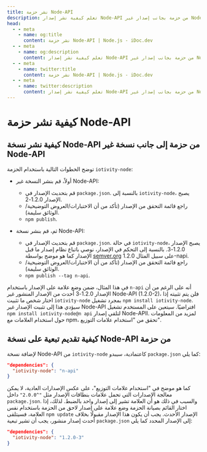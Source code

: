 ```yaml
---
title: نشر حزمة Node-API
description: تعلم كيفية نشر إصدار Node-API من حزمة بجانب إصدار غير Node-API، وكيفية إضافة اعتماد على إصدار Node-API من حزمة.
head:
  - - meta
    - name: og:title
      content: نشر حزمة Node-API | Node.js - iDoc.dev
  - - meta
    - name: og:description
      content: تعلم كيفية نشر إصدار Node-API من حزمة بجانب إصدار غير Node-API، وكيفية إضافة اعتماد على إصدار Node-API من حزمة.
  - - meta
    - name: twitter:title
      content: نشر حزمة Node-API | Node.js - iDoc.dev
  - - meta
    - name: twitter:description
      content: تعلم كيفية نشر إصدار Node-API من حزمة بجانب إصدار غير Node-API، وكيفية إضافة اعتماد على إصدار Node-API من حزمة.
---
```



# كيفية نشر حزمة Node-API

## كيفية نشر نسخة Node-API من حزمة إلى جانب نسخة غير Node-API

توضح الخطوات التالية باستخدام الحزمة `iotivity-node`:

- أولاً، قم بنشر النسخة غير Node-API:
    - قم بتحديث الإصدار في `package.json`. بالنسبة إلى `iotivity-node`، يصبح الإصدار 1.2.0-2.
    - راجع قائمة التحقق من الإصدار (تأكد من أن الاختبارات/العروض التوضيحية/الوثائق سليمة).
    - `npm publish`.

- ثم، قم بنشر نسخة Node-API:
    - قم بتحديث الإصدار في `package.json`. في حالة `iotivity-node`، يصبح الإصدار 1.2.0-3. بالنسبة إلى التحكم في الإصدار، نوصي باتباع نظام إصدار ما قبل الإصدار كما هو موضح بواسطة [semver.org](https://semver.org) على سبيل المثال 1.2.0-napi.
    - راجع قائمة التحقق من الإصدار (تأكد من أن الاختبارات/العروض التوضيحية/الوثائق سليمة).
    - `npm publish --tag n-api`.

في هذا المثال، ضمن وضع علامة على الإصدار باستخدام `n-api` أنه على الرغم من أن الإصدار 1.2.0-3 أحدث من الإصدار المنشور غير Node-APl (1.2.0-2)، فلن يتم تثبيته إذا اختار شخص ما تثبيت `iotivity-node` بمجرد تشغيل `npm install iotivity-node`. سيؤدي هذا إلى تثبيت الإصدار غير Node-APl افتراضيًا. سيتعين على المستخدم تشغيل `npm install iotivity-node@n api` لتلقي إصدار Node-APlI. لمزيد من المعلومات حول استخدام العلامات مع npm، تحقق من "استخدام علامات التوزيع".

## كيفية تقديم تبعية على نسخة Node-API من حزمة

لإضافة نسخة Node-API من `iotivity-node` كاعتمادية، سيبدو `package.json` كما يلي:

```json
"dependencies": {
  "iotivity-node": "n-api"
}
```

كما هو موضح في "استخدام علامات التوزيع"، على عكس الإصدارات العادية، لا يمكن معالجة الإصدارات التي تحمل علامات بنطاقات الإصدار مثل `"^2.0.0"` داخل `package.json`. والسبب في ذلك هو أن العلامة تشير إلى إصدار واحد بالضبط. لذلك، إذا اختار القائم بصيانة الحزمة وضع علامة على إصدار لاحق من الحزمة باستخدام نفس العلامة، فسيتلقى `npm update` الإصدار الأحدث. يجب أن يكون هذا الإصدار مقبولًا بخلاف أحدث إصدار منشور، يجب أن تشير تبعية `package.json` إلى الإصدار المحدد كما يلي:

```json
"dependencies": {
  "iotivity-node": "1.2.0-3"
}
```
